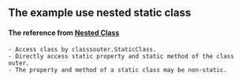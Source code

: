 ## The example use nested static class
#### The reference from [Nested Class](https://docs.oracle.com/javase/tutorial/java/javaOO/nested.html)
```
- Access class by classsouter.StaticClass.
- Directly access static property and static method of the class outer.
- The property and method of a static class may be non-static.
```
